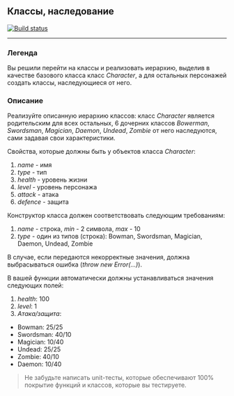 ## **Классы, наследование**
[![Build status](https://ci.appveyor.com/api/projects/status/u31av4dqw9e0u5we?svg=true)](https://ci.appveyor.com/project/Pavka16/classes-and-inheritance)

---
### **Легенда**

Вы решили перейти на классы и реализовать иерархию, выделив в качестве базового класса класс *Character*, а для остальных персонажей создать классы, наследующиеся от него.

### **Описание**
Реализуйте описанную иерархию классов: класс *Character* является родительским для всех остальных, 6 дочерних классов *Bowerman*, *Swordsman*, *Magician*, *Daemon*, *Undead*, *Zombie* от него наследуются, сами задавая свои характеристики.

Свойства, которые должны быть у объектов класса *Character*:

1. *name* - имя
2. *type* - тип
3. *health* - уровень жизни
4. *level* - уровень персонажа
5. *attack* - атака
6. *defence* - защита
   
Конструктор класса должен соответствовать следующим требованиям:

1. *name* - строка, *min* - 2 символа, *max* - 10
2. *type* - один из типов (строка): Bowman, Swordsman, Magician, Daemon, Undead, Zombie
   
В случае, если передаются некорректные значения, должна выбрасываться ошибка (*throw new Error(...)*).

В вашей функции автоматически должны устанавливаться значения следующих полей:

1. *health*: 100
2. *level*: 1
3. *Атака/защита*:
- Bowman: 25/25
- Swordsman: 40/10
- Magician: 10/40
- Undead: 25/25
- Zombie: 40/10
- Daemon: 10/40

> Не забудьте написать unit-тесты, которые обеспечивают 100% покрытие функций и классов, которые вы тестируете.